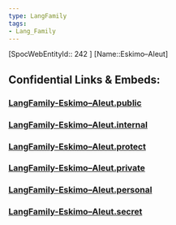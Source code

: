 ```yaml
---
type: LangFamily
tags: 
- Lang_Family
---
```

[SpocWebEntityId:: 242 ]
[Name::Eskimo–Aleut]


## Confidential Links & Embeds: 

### [LangFamily-Eskimo–Aleut.public](/_public\Language\Lang~Family/LangFamily-Eskimo–Aleut.public.md) 

### [LangFamily-Eskimo–Aleut.internal](/_internal\Language\Lang~Family/LangFamily-Eskimo–Aleut.internal.md) 

### [LangFamily-Eskimo–Aleut.protect](/_protect\Language\Lang~Family/LangFamily-Eskimo–Aleut.protect.md) 

### [LangFamily-Eskimo–Aleut.private](/_private\Language\Lang~Family/LangFamily-Eskimo–Aleut.private.md) 

### [LangFamily-Eskimo–Aleut.personal](/_personal\Language\Lang~Family/LangFamily-Eskimo–Aleut.personal.md) 

### [LangFamily-Eskimo–Aleut.secret](/_secret\Language\Lang~Family/LangFamily-Eskimo–Aleut.secret.md)

